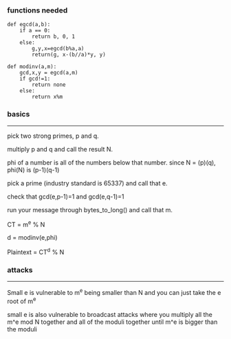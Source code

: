 ### functions needed
```
def egcd(a,b):
	if a == 0:
		return b, 0, 1
	else:
		g,y,x=egcd(b%a,a)
		return(g, x-(b//a)*y, y)

def modinv(a,m):
	gcd,x,y = egcd(a,m)
	if gcd!=1:
		return none
	else:
		return x%m
```
### basics
-----
pick two strong primes, p and q.

multiply p and q and call the result N.

phi of a number is all of the numbers below that number. since N = (p)(q), phi(N) is (p-1)(q-1)

pick a prime (industry standard is 65337) and call that e.

check that gcd(e,p-1)=1 and gcd(e,q-1)=1

run your message through bytes_to_long() and call that m.

CT = m<sup>e</sup> % N

d = modinv(e,phi)

Plaintext = CT<sup>d</sup> % N
### attacks
---------
Small e is vulnerable to m<sup>e</sup> being smaller than N and you can just take the e root of m<sup>e</sup>

small e is also vulnerable to broadcast attacks where you multiply all the m^e mod N together and all of the moduli together until m^e is bigger than the moduli
